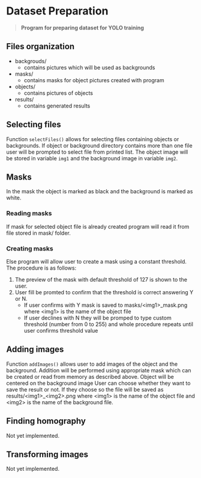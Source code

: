 # Dataset Preparation
> **Program for preparing dataset for YOLO training**

## Files organization
* backgrouds/
  * contains pictures which will be used as backgrounds
* masks/
  * contains masks for object pictures created with program
* objects/
  * contains pictures of objects
* results/
  * contains generated results

## Selecting files
Function `selectFiles()` allows for selecting files containing objects or backgrounds.
If object or background directory contains more than one file user will be prompted to select file from printed list.
The object image will be stored in variable `img1` and the background image in variable `img2`.

## Masks
In the mask the object is marked as black and the background is marked as white.
### Reading masks
If mask for selected object file is already created program will read it from file stored in mask/ folder. 
### Creating masks
Else program will allow user to create a mask using a constant threshold.
The procedure is as follows:
1. The preview of the mask with default threshold of 127 is shown to the user.
2. User fill be promted to confirm that the threshold is correct answering Y or N.
    * If user confirms with Y mask is saved to masks/\<img1\>_mask.png where \<img1\> is the name of the object file
    * If user declines with N they will be promped to type custom threshold (number from 0 to 255) and whole procedure repeats until user confirms threshold value
  
## Adding images
Function `addImages()` allows user to add images of the object and the background. Addition will be performed using appropriate mask which can be created or read from memory as described above. Object will be centered on the background image
User can choose whether they want to save the result or not. If they choose so the file will be saved as results/\<img1\>_\<img2\>.png where \<img1\> is the name of the object file and \<img2\> is the name of the background file.
  
## Finding homography
Not yet implemented.

## Transforming images
Not yet implemented.
